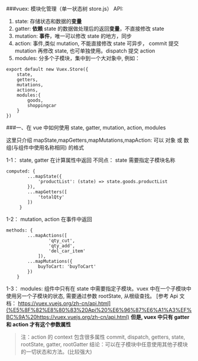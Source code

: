 ###vuex: 模块化管理（单一状态树 store.js）
API:

 1. state: 存储状态和数据的**变量**
 2. gatter: **依赖** state 的数据做处理后的返回**变量**，不直接修改 state
 3. mutation: **事件**，唯一可以修改 state 的地方，同步
 4. action: 事件,类似 mutation, 不能直接修改 state 可异步， commit 提交 mutation 再修改 state, 也可单独使用。dispatch 提交 action
 5. modules: 分多个子模块，集中到一个大对象中, 例如：
```
export default new Vuex.Store({
	state,
	getters,
	mutations,
	actions,
	modules:{
		goods,
		shoppingcar
	}
})
```

###一、在 vue 中如何使用 state, gatter, mutation, action, modules

这里只介绍 mapState,mapGetters,mapMutations,mapAction: 可以 对象 或 数组(与组件中使用名称相同) 的格式

 1-1： state, gatter 在计算属性中返回
	 不同点： state 需要指定子模块名称
	 

```
computed: {
   	    ...mapState({
   	  		'productList': (state) => state.goods.productList 
   	    }),
   	    ...mapGetters([
			'totalQty'
	    ])
	 }
```
  1-2： mutation, action 在事件中返回
```
methods: {
		...mapActions([
				'qty_cut',
				'qty_add',
				'del_car_item'
			]),
		...mapMutations({
			buyToCart: 'buyToCart'
		}) 
	}
```
1-3： modules: 组件中只有在 state 中需要指定子模块。vuex 中在一个子模块中使用另一个子模块的状态, 需要通过参数 rootState, 从根级查找。
[参考 Api 文档： https://vuex.vuejs.org/zh-cn/api.html](%E5%8F%82%E8%80%83%20Api%20%E6%96%87%E6%A1%A3%EF%BC%9A%20https://vuex.vuejs.org/zh-cn/api.html)
 **但是, vuex 中只有 gatter 和 action 才有这个参数属性**
>注：action 的 context 包含很多属性 commit, dispatch, getters, state, rootState, gatter, rootGatter
	结论：可以在子模块中任意使用其他子模块的一切状态和方法。(比较强大)
	


   

